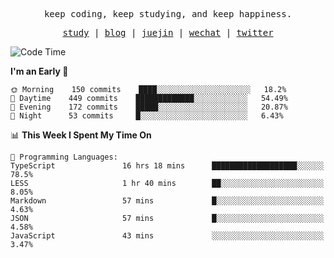<p align="center">
  <samp>
    <span>keep coding, keep studying, and keep happiness.</span>
  </samp>
</p>

<p align="center">
  <samp>
    <a href="https://github.com/ouduidui/fe-study">study</a> |
    <a href="https://ouduidui.cn">blog</a>  |
    <a href="https://juejin.cn/user/4309700183594366">juejin</a> |
    <a href="https://user-images.githubusercontent.com/54696834/165071004-6509e3f2-90c3-448c-9d92-3da42b0c2021.jpeg">wechat</a> |
    <a href="https://twitter.com/ouduidui">twitter</a>
  </samp>
</p>

<!--START_SECTION:waka-->
![Code Time](http://img.shields.io/badge/Code%20Time-0%20secs-blue)

**I'm an Early 🐤** 

```text
🌞 Morning    150 commits    ████░░░░░░░░░░░░░░░░░░░░░   18.2% 
🌆 Daytime    449 commits    █████████████░░░░░░░░░░░░   54.49% 
🌃 Evening    172 commits    █████░░░░░░░░░░░░░░░░░░░░   20.87% 
🌙 Night      53 commits     █░░░░░░░░░░░░░░░░░░░░░░░░   6.43%

```


📊 **This Week I Spent My Time On** 

```text
💬 Programming Languages: 
TypeScript               16 hrs 18 mins      ███████████████████░░░░░░   78.5% 
LESS                     1 hr 40 mins        ██░░░░░░░░░░░░░░░░░░░░░░░   8.05% 
Markdown                 57 mins             █░░░░░░░░░░░░░░░░░░░░░░░░   4.63% 
JSON                     57 mins             █░░░░░░░░░░░░░░░░░░░░░░░░   4.58% 
JavaScript               43 mins             ░░░░░░░░░░░░░░░░░░░░░░░░░   3.47%

```


<!--END_SECTION:waka-->
